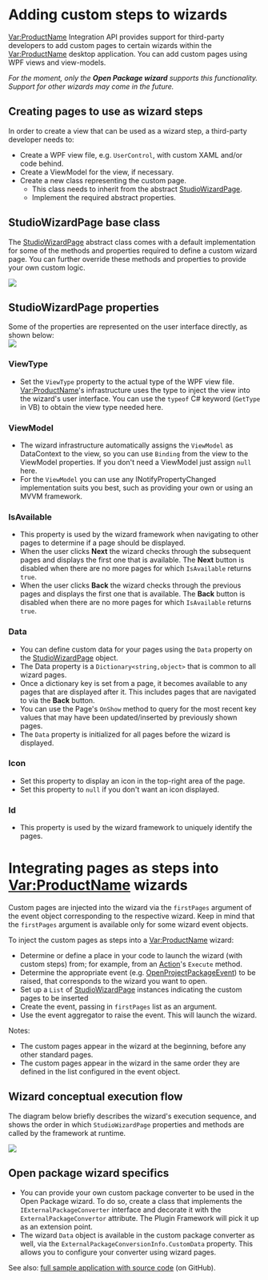 # Adding custom steps to wizards
<Var:ProductName> Integration API provides support for third-party developers to add custom pages to certain wizards within the <Var:ProductName> desktop application. You can add custom pages using WPF views and view-models.

*For the moment, only the __Open Package wizard__ supports this functionality. Support for other wizards may come in the future.*

Creating pages to use as wizard steps
----
In order to create a view that can be used as a wizard step, a third-party developer needs to:

* Create a WPF view file, e.g. `UserControl`, with custom XAML and/or code behind.
* Create a ViewModel for the view, if necessary.
* Create a new class representing the custom page.
    * This class needs to inherit from the abstract [StudioWizardPage](../../api/integration/Sdl.Desktop.IntegrationApi.Wizard.StudioWizardPage.yml).
    * Implement the required abstract properties.

## StudioWizardPage base class
The [StudioWizardPage](../../api/integration/Sdl.Desktop.IntegrationApi.Wizard.StudioWizardPage.yml) abstract class comes with a default implementation for some of the methods and properties required to define a custom wizard page. You can further override these methods and properties to provide your own custom logic.

<img style="display:block; margin-left: auto; margin-right: auto;" src="images/Wizard public API.png"/>

## StudioWizardPage properties
Some of the properties are represented on the user interface directly, as shown below:
<img style="display:block; " src="images/WizardProperties.png"/>

### ViewType
* Set the `ViewType` property to the actual type of the WPF view file. <Var:ProductName>'s infrastructure uses the type to inject the view into the wizard's user interface. You can use the `typeof` C# keyword (`GetType` in VB) to obtain the view type needed here.

### ViewModel
* The wizard infrastructure automatically assigns the `ViewModel` as DataContext to the view, so you can use `Binding` from the view to the ViewModel properties. If you don't need a ViewModel just assign `null` here.
* For the `ViewModel` you can use any INotifyPropertyChanged implementation suits you best, such as providing your own or using an MVVM framework.

### IsAvailable
* This property is used by the wizard framework when navigating to other pages to determine if a page should be displayed. 
* When the user clicks **Next** the wizard checks through the subsequent pages and displays the first one that is available. The **Next** button is disabled when there are no more pages for which `IsAvailable` returns `true`.
* When the user clicks **Back** the wizard checks through the previous pages and displays the first one that is available. The **Back** button is disabled when there are no more pages for which `IsAvailable` returns `true`.

### Data
* You can define custom data for your pages using the `Data` property on the [StudioWizardPage](../../api/integration/Sdl.Desktop.IntegrationApi.Wizard.StudioWizardPage.yml) object.
* The Data property is a `Dictionary<string,object>` that is common to all wizard pages. 
* Once a dictionary key is set from a page, it becomes available to any pages that are displayed after it. This includes pages that are navigated to via the **Back** button. 
* You can use the Page's `OnShow` method to query for the most recent key values that may have been updated/inserted by previously shown pages.
* The `Data` property is initialized for all pages before the wizard is displayed.

### Icon
* Set this property to display an icon in the top-right area of the page.
* Set this property to `null` if you don't want an icon displayed.

### Id
* This property is used by the wizard framework to uniquely identify the pages.

  
# Integrating pages as steps into <Var:ProductName> wizards
Custom pages are injected into the wizard via the `firstPages` argument of the event object corresponding to the respective wizard. Keep in mind that the `firstPages` argument is available only for some wizard event objects.
 
To inject the custom pages as steps into a <Var:ProductName> wizard:

* Determine or define a place in your code to launch the wizard (with custom steps) from; for example, from an [Action](../../api/integration/Sdl.Desktop.IntegrationApi.AbstractAction.yml)'s `Execute` method.
* Determine the appropriate event (e.g. [OpenProjectPackageEvent](../../api/integration/Sdl.TranslationStudioAutomation.IntegrationApi.Events.OpenProjectPackageEvent.yml)) to be raised, that corresponds to the wizard you want to open.
* Set up a `List` of [StudioWizardPage](../../api/integration/Sdl.Desktop.IntegrationApi.Wizard.StudioWizardPage.yml) instances indicating the custom pages to be inserted
* Create the event, passing in `firstPages` list as an argument.
* Use the event aggregator to raise the event. This will launch the wizard.

Notes:
* The custom pages appear in the wizard at the beginning, before any other standard pages.
* The custom pages appear in the wizard in the same order they are defined in the list configured in the event object.

Wizard conceptual execution flow
----
The diagram below briefly describes the wizard's execution sequence, and shows the order in which `StudioWizardPage` properties and methods are called by the framework at runtime.

<img style="display:block; " src="images/Wizard public API flow.png"/>

Open package wizard specifics
----
* You can provide your own custom package converter to be used in the Open Package wizard. To do so, create a class that implements the `IExternalPackageConverter` interface and decorate it with the `ExternalPackageConvertor` attribute. The Plugin Framework will pick it up as an extension point.
* The wizard `Data` object is available in the custom package converter as well, via the `ExternalPackageConversionInfo.CustomData` property. This allows you to configure your converter using wizard pages.

See also: [full sample application with source code](https://github.com/RWS/trados-studio-api-samples/tree/master/TranslationStudioAutomation/Sdl.CustomWizardSteps.Sample) (on GitHub).

